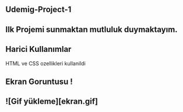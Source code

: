<h2> Udemig-Project-1 <h2>

Ilk Projemi sunmaktan mutluluk duymaktayım.

<h2> Harici Kullanımlar </h2>

HTML ve CSS ozellikleri kullanildi

<h2> Ekran Goruntusu ! <h2>

![Gif yükleme][ekran.gif]
